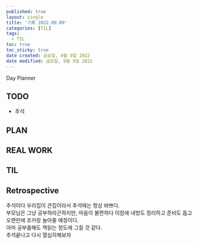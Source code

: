 ```yaml
---
published: true
layout: single
title: '기록 2022.09.09'
categories: [TIL]
tags:
  - TIL
toc: true
toc_sticky: true
date created: 금요일, 9월 9일 2022
date modified: 금요일, 9월 9일 2022
---
```

Day Planner

## TODO
- 추석

## PLAN

## REAL WORK

## TIL

## Retrospective
추석이다 우리집이 큰집이라서 추석때는 항상 바쁘다.  
부모님은 그냥 공부하라곤하지만, 마음이 불편하다 이참에 내방도 정리하고 준비도 돕고 오랜만에 조카랑 놀아줄 예정이다.  
아마 공부를해도 책읽는 정도에 그칠 것 같다.  
추석끝나고 다시 열심히해보자
